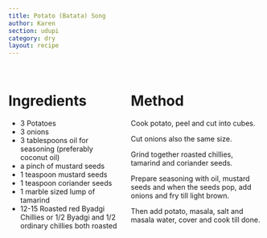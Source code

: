 ```yaml
---
title: Potato (Batata) Song
author: Karen
section: udupi
category: dry
layout: recipe
---
```



<br>
<div class='columns'> <div class='column is-one-third p-3' markdown='1'>

# Ingredients

* 3 Potatoes
* 3 onions
* 3 tablespoons oil for seasoning (preferably coconut oil)
* a pinch of mustard seeds
* 1 teaspoon mustard seeds
* 1 teaspoon coriander seeds
* 1 marble sized lump of tamarind
* 12-15 Roasted red Byadgi Chillies or 1/2 Byadgi and 1/2 ordinary chillies both roasted




</div> <div class='column is-two-thirds p-3' markdown='1'>

# Method

Cook potato, peel and cut into cubes.

Cut onions also the same size.

Grind together roasted chillies, tamarind and coriander seeds.

Prepare seasoning with oil, mustard seeds and when the seeds pop, add onions and fry till light brown.

Then add potato, masala, salt and masala water, cover and cook till done.



</div> </div>